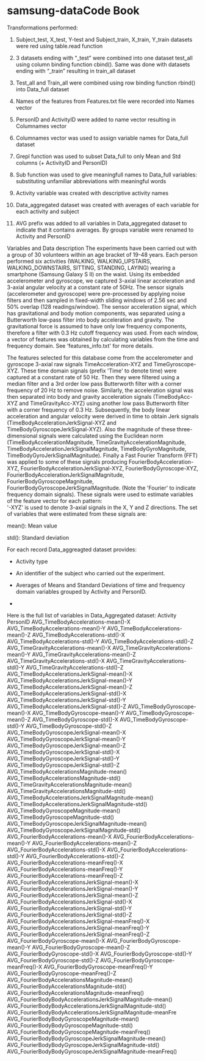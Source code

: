 # samsung-dataCode Book

Transformations performed:

1)	Subject_test, X_test, Y-test and Subject_train, X_train, Y_train datasets were red using table.read function

2)	3 datasets ending with “_test” were combined into one dataset test_all using column binding function cbind(). Same was done with datasets ending with “_train” resulting in train_all dataset

3)	Test_all and Train_all were combined using row binding function rbind() into Data_full dataset

4)	Names of the features from Features.txt file were recorded into Names vector

5)	PersonID and ActivityID were added to name vector resulting in Columnames vector

6)	Columnames vector was used to assign variable names for Data_full dataset

7)	Grepl function was used to subset Data_full to only Mean and Std columns (+ ActivityID and PersonID)

8)	Sub function was used to give meaningfull names to Data_full variables: substituting unfamiliar abbreviations with meaningful words

9)	Activity variable was created with descriptive activity names

10)	Data_aggregated dataset was created with averages of each variable for each activity and subject

11)	AVG prefix was added to all variables in Data_aggregated dataset to indicate that it contains averages. By groups variable were renamed to Activity and PersonID

Variables and Data description
The experiments have been carried out with a group of 30 volunteers within an age bracket of 19-48 years. Each person performed six activities (WALKING, WALKING_UPSTAIRS, WALKING_DOWNSTAIRS, SITTING, STANDING, LAYING) wearing a smartphone (Samsung Galaxy S II) on the waist. Using its embedded accelerometer and gyroscope, we captured 3-axial linear acceleration and 3-axial angular velocity at a constant rate of 50Hz. 
The sensor signals (accelerometer and gyroscope) were pre-processed by applying noise filters and then sampled in fixed-width sliding windows of 2.56 sec and 50% overlap (128 readings/window). The sensor acceleration signal, which has gravitational and body motion components, was separated using a Butterworth low-pass filter into body acceleration and gravity. The gravitational force is assumed to have only low frequency components, therefore a filter with 0.3 Hz cutoff frequency was used. From each window, a vector of features was obtained by calculating variables from the time and frequency domain. See 'features_info.txt' for more details. 
 
The features selected for this database come from the accelerometer and gyroscope 3-axial raw signals TimeAcceleration-XYZ and TimeGyroscope-XYZ. These time domain signals (prefix 'Time' to denote time) were captured at a constant rate of 50 Hz. Then they were filtered using a median filter and a 3rd order low pass Butterworth filter with a corner frequency of 20 Hz to remove noise. Similarly, the acceleration signal was then separated into body and gravity acceleration signals (TimeBodyAcc-XYZ and TimeGravityAcc-XYZ) using another low pass Butterworth filter with a corner frequency of 0.3 Hz. 
Subsequently, the body linear acceleration and angular velocity were derived in time to obtain Jerk signals (TimeBodyAccelerationJerkSignal-XYZ and TimeBodyGyroscopeJerkSignal-XYZ). Also the magnitude of these three-dimensional signals were calculated using the Euclidean norm (TimeBodyAccelerationMagnitude, TimeGravityAccelerationMagnitude, TimeBodyAccelerationJerkSignalMagnitude, TimeBodyGyroMagnitude, TimeBodyGyroJerkSignalMagnitude). 
Finally a Fast Fourier Transform (FFT) was applied to some of these signals producing FourierBodyAcceleration-XYZ, FourierBodyAccelerationJerkSignal-XYZ, FourierBodyGyroscope-XYZ, FourierBodyAccelerationJerkSignalMagnitude, FourierBodyGyroscopeMagnitude, FourierBodyGyroscopeJerkSignalMagnitude. (Note the 'Fourier' to indicate frequency domain signals). 
These signals were used to estimate variables of the feature vector for each pattern:  
'-XYZ' is used to denote 3-axial signals in the X, Y and Z directions.
The set of variables that were estimated from these signals are: 

mean(): Mean value

std(): Standard deviation

For each record Data_aggreagted dataset provides:

- Activity type

- An identifier of the subject who carried out the experiment.

- Averages of Means and Standard Deviations of  time and frequency domain variables grouped by Activity and PersonID.
- 
Here is the full list of variables in Data_Aggregated dataset:
Activity
PersonID
AVG_TimeBodyAccelerations-mean()-X
AVG_TimeBodyAccelerations-mean()-Y
AVG_TimeBodyAccelerations-mean()-Z
AVG_TimeBodyAccelerations-std()-X
AVG_TimeBodyAccelerations-std()-Y
AVG_TimeBodyAccelerations-std()-Z
AVG_TimeGravityAccelerations-mean()-X
AVG_TimeGravityAccelerations-mean()-Y
AVG_TimeGravityAccelerations-mean()-Z
AVG_TimeGravityAccelerations-std()-X
AVG_TimeGravityAccelerations-std()-Y
AVG_TimeGravityAccelerations-std()-Z
AVG_TimeBodyAccelerationsJerkSignal-mean()-X
AVG_TimeBodyAccelerationsJerkSignal-mean()-Y
AVG_TimeBodyAccelerationsJerkSignal-mean()-Z
AVG_TimeBodyAccelerationsJerkSignal-std()-X
AVG_TimeBodyAccelerationsJerkSignal-std()-Y
AVG_TimeBodyAccelerationsJerkSignal-std()-Z
AVG_TimeBodyGyroscope-mean()-X
AVG_TimeBodyGyroscope-mean()-Y
AVG_TimeBodyGyroscope-mean()-Z
AVG_TimeBodyGyroscope-std()-X
AVG_TimeBodyGyroscope-std()-Y
AVG_TimeBodyGyroscope-std()-Z
AVG_TimeBodyGyroscopeJerkSignal-mean()-X
AVG_TimeBodyGyroscopeJerkSignal-mean()-Y
AVG_TimeBodyGyroscopeJerkSignal-mean()-Z
AVG_TimeBodyGyroscopeJerkSignal-std()-X
AVG_TimeBodyGyroscopeJerkSignal-std()-Y
AVG_TimeBodyGyroscopeJerkSignal-std()-Z
AVG_TimeBodyAccelerationsMagnitude-mean()
AVG_TimeBodyAccelerationsMagnitude-std()
AVG_TimeGravityAccelerationsMagnitude-mean()
AVG_TimeGravityAccelerationsMagnitude-std()
AVG_TimeBodyAccelerationsJerkSignalMagnitude-mean()
AVG_TimeBodyAccelerationsJerkSignalMagnitude-std()
AVG_TimeBodyGyroscopeMagnitude-mean()
AVG_TimeBodyGyroscopeMagnitude-std()
AVG_TimeBodyGyroscopeJerkSignalMagnitude-mean()
AVG_TimeBodyGyroscopeJerkSignalMagnitude-std()
AVG_FourierBodyAccelerations-mean()-X
AVG_FourierBodyAccelerations-mean()-Y
AVG_FourierBodyAccelerations-mean()-Z
AVG_FourierBodyAccelerations-std()-X
AVG_FourierBodyAccelerations-std()-Y
AVG_FourierBodyAccelerations-std()-Z
AVG_FourierBodyAccelerations-meanFreq()-X
AVG_FourierBodyAccelerations-meanFreq()-Y
AVG_FourierBodyAccelerations-meanFreq()-Z
AVG_FourierBodyAccelerationsJerkSignal-mean()-X
AVG_FourierBodyAccelerationsJerkSignal-mean()-Y
AVG_FourierBodyAccelerationsJerkSignal-mean()-Z
AVG_FourierBodyAccelerationsJerkSignal-std()-X
AVG_FourierBodyAccelerationsJerkSignal-std()-Y
AVG_FourierBodyAccelerationsJerkSignal-std()-Z
AVG_FourierBodyAccelerationsJerkSignal-meanFreq()-X
AVG_FourierBodyAccelerationsJerkSignal-meanFreq()-Y
AVG_FourierBodyAccelerationsJerkSignal-meanFreq()-Z
AVG_FourierBodyGyroscope-mean()-X
AVG_FourierBodyGyroscope-mean()-Y
AVG_FourierBodyGyroscope-mean()-Z
AVG_FourierBodyGyroscope-std()-X
AVG_FourierBodyGyroscope-std()-Y
AVG_FourierBodyGyroscope-std()-Z
AVG_FourierBodyGyroscope-meanFreq()-X
AVG_FourierBodyGyroscope-meanFreq()-Y
AVG_FourierBodyGyroscope-meanFreq()-Z
AVG_FourierBodyAccelerationsMagnitude-mean()
AVG_FourierBodyAccelerationsMagnitude-std()
AVG_FourierBodyAccelerationsMagnitude-meanFreq()
AVG_FourierBodyBodyAccelerationsJerkSignalMagnitude-mean()
AVG_FourierBodyBodyAccelerationsJerkSignalMagnitude-std()
AVG_FourierBodyBodyAccelerationsJerkSignalMagnitude-meanFre
AVG_FourierBodyBodyGyroscopeMagnitude-mean()
AVG_FourierBodyBodyGyroscopeMagnitude-std()
AVG_FourierBodyBodyGyroscopeMagnitude-meanFreq()
AVG_FourierBodyBodyGyroscopeJerkSignalMagnitude-mean()
AVG_FourierBodyBodyGyroscopeJerkSignalMagnitude-std()
AVG_FourierBodyBodyGyroscopeJerkSignalMagnitude-meanFreq()



